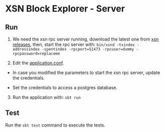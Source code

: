 # XSN Block Explorer - Server

## Run
1. We need the xsn rpc server running, download the latest one from [xsn releases](https://github.com/X9Developers/XSN/releases), then, start the rpc server with: `bin/xsnd -txindex -addressindex -spentindex -rpcport=51473 -rpcuser=dummy -rpcpassword=replaceme`

2. Edit the [application.conf](server/conf/application.conf).

* In case you modified the parameters to start the xsn rpc server, update the credentials.

* Set the credentials to access a postgres database.

3. Run the application with: `sbt run`

## Test
Run the `sbt test` command to execute the tests.
